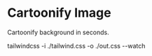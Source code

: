 # Cartoonify Image
Cartoonify background in seconds.

tailwindcss -i ./tailwind.css -o ./out.css --watch